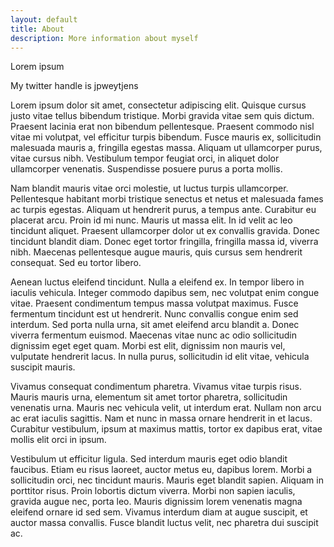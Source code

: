 ```yaml
---
layout: default
title: About
description: More information about myself
---
```


<p>Lorem ipsum</p>

<p>My twitter handle is jpweytjens</p>

<p>
Lorem ipsum dolor sit amet, consectetur adipiscing elit. Quisque cursus justo vitae tellus bibendum tristique. Morbi gravida vitae sem quis dictum. Praesent lacinia erat non bibendum pellentesque. Praesent commodo nisl vitae mi volutpat, vel efficitur turpis bibendum. Fusce mauris ex, sollicitudin malesuada mauris a, fringilla egestas massa. Aliquam ut ullamcorper purus, vitae cursus nibh. Vestibulum tempor feugiat orci, in aliquet dolor ullamcorper venenatis. Suspendisse posuere purus a porta mollis.
</p>

<p>
Nam blandit mauris vitae orci molestie, ut luctus turpis ullamcorper. Pellentesque habitant morbi tristique senectus et netus et malesuada fames ac turpis egestas. Aliquam ut hendrerit purus, a tempus ante. Curabitur eu placerat arcu. Proin id mi nunc. Mauris ut massa elit. In id velit ac leo tincidunt aliquet. Praesent ullamcorper dolor ut ex convallis gravida. Donec tincidunt blandit diam. Donec eget tortor fringilla, fringilla massa id, viverra nibh. Maecenas pellentesque augue mauris, quis cursus sem hendrerit consequat. Sed eu tortor libero.
</p>

<p>
Aenean luctus eleifend tincidunt. Nulla a eleifend ex. In tempor libero in iaculis vehicula. Integer commodo dapibus sem, nec volutpat enim congue vitae. Praesent condimentum tempus massa volutpat maximus. Fusce fermentum tincidunt est ut hendrerit. Nunc convallis congue enim sed interdum. Sed porta nulla urna, sit amet eleifend arcu blandit a. Donec viverra fermentum euismod. Maecenas vitae nunc ac odio sollicitudin dignissim eget eget quam. Morbi est elit, dignissim non mauris vel, vulputate hendrerit lacus. In nulla purus, sollicitudin id elit vitae, vehicula suscipit mauris.
</p>

<p>
Vivamus consequat condimentum pharetra. Vivamus vitae turpis risus. Mauris mauris urna, elementum sit amet tortor pharetra, sollicitudin venenatis urna. Mauris nec vehicula velit, ut interdum erat. Nullam non arcu ac erat iaculis sagittis. Nam et nunc in massa ornare hendrerit in et lacus. Curabitur vestibulum, ipsum at maximus mattis, tortor ex dapibus erat, vitae mollis elit orci in ipsum.
</p>

<p>
Vestibulum ut efficitur ligula. Sed interdum mauris eget odio blandit faucibus. Etiam eu risus laoreet, auctor metus eu, dapibus lorem. Morbi a sollicitudin orci, nec tincidunt mauris. Mauris eget blandit sapien. Aliquam in porttitor risus. Proin lobortis dictum viverra. Morbi non sapien iaculis, gravida augue nec, porta leo. Mauris dignissim lorem venenatis magna eleifend ornare id sed sem. Vivamus interdum diam at augue suscipit, et auctor massa convallis. Fusce blandit luctus velit, nec pharetra dui suscipit ac. 

</p>
